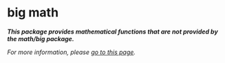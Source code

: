 # big math

**_This package provides mathematical functions that are not provided by the math/big package._**

_For more information, please [go to this page](./DETAILS.md)._
